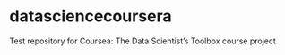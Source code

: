 datasciencecoursera
===================

Test repository for Coursea: The Data Scientist’s Toolbox course project
